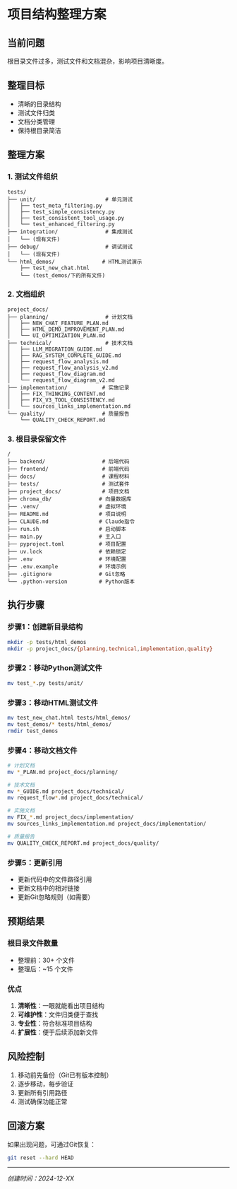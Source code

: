 # 项目结构整理方案

## 当前问题
根目录文件过多，测试文件和文档混杂，影响项目清晰度。

## 整理目标
- 清晰的目录结构
- 测试文件归类
- 文档分类管理
- 保持根目录简洁

## 整理方案

### 1. 测试文件组织
```
tests/
├── unit/                      # 单元测试
│   ├── test_meta_filtering.py
│   ├── test_simple_consistency.py
│   ├── test_consistent_tool_usage.py
│   └── test_enhanced_filtering.py
├── integration/               # 集成测试
│   └── (现有文件)
├── debug/                     # 调试测试
│   └── (现有文件)
└── html_demos/               # HTML测试演示
    ├── test_new_chat.html
    └── (test_demos/下的所有文件)
```

### 2. 文档组织
```
project_docs/
├── planning/                  # 计划文档
│   ├── NEW_CHAT_FEATURE_PLAN.md
│   ├── HTML_DEMO_IMPROVEMENT_PLAN.md
│   └── UI_OPTIMIZATION_PLAN.md
├── technical/                 # 技术文档
│   ├── LLM_MIGRATION_GUIDE.md
│   ├── RAG_SYSTEM_COMPLETE_GUIDE.md
│   ├── request_flow_analysis.md
│   ├── request_flow_analysis_v2.md
│   ├── request_flow_diagram.md
│   └── request_flow_diagram_v2.md
├── implementation/           # 实施记录
│   ├── FIX_THINKING_CONTENT.md
│   ├── FIX_V3_TOOL_CONSISTENCY.md
│   └── sources_links_implementation.md
└── quality/                  # 质量报告
    └── QUALITY_CHECK_REPORT.md
```

### 3. 根目录保留文件
```
/
├── backend/                  # 后端代码
├── frontend/                 # 前端代码
├── docs/                     # 课程材料
├── tests/                    # 测试套件
├── project_docs/             # 项目文档
├── chroma_db/               # 向量数据库
├── .venv/                   # 虚拟环境
├── README.md                # 项目说明
├── CLAUDE.md                # Claude指令
├── run.sh                   # 启动脚本
├── main.py                  # 主入口
├── pyproject.toml           # 项目配置
├── uv.lock                  # 依赖锁定
├── .env                     # 环境配置
├── .env.example             # 环境示例
├── .gitignore               # Git忽略
└── .python-version          # Python版本
```

## 执行步骤

### 步骤1：创建新目录结构
```bash
mkdir -p tests/html_demos
mkdir -p project_docs/{planning,technical,implementation,quality}
```

### 步骤2：移动Python测试文件
```bash
mv test_*.py tests/unit/
```

### 步骤3：移动HTML测试文件
```bash
mv test_new_chat.html tests/html_demos/
mv test_demos/* tests/html_demos/
rmdir test_demos
```

### 步骤4：移动文档文件
```bash
# 计划文档
mv *_PLAN.md project_docs/planning/

# 技术文档
mv *_GUIDE.md project_docs/technical/
mv request_flow*.md project_docs/technical/

# 实施文档
mv FIX_*.md project_docs/implementation/
mv sources_links_implementation.md project_docs/implementation/

# 质量报告
mv QUALITY_CHECK_REPORT.md project_docs/quality/
```

### 步骤5：更新引用
- 更新代码中的文件路径引用
- 更新文档中的相对链接
- 更新Git忽略规则（如需要）

## 预期结果

### 根目录文件数量
- 整理前：30+ 个文件
- 整理后：~15 个文件

### 优点
1. **清晰性**：一眼就能看出项目结构
2. **可维护性**：文件归类便于查找
3. **专业性**：符合标准项目结构
4. **扩展性**：便于后续添加新文件

## 风险控制
1. 移动前先备份（Git已有版本控制）
2. 逐步移动，每步验证
3. 更新所有引用路径
4. 测试确保功能正常

## 回滚方案
如果出现问题，可通过Git恢复：
```bash
git reset --hard HEAD
```

---
*创建时间：2024-12-XX*